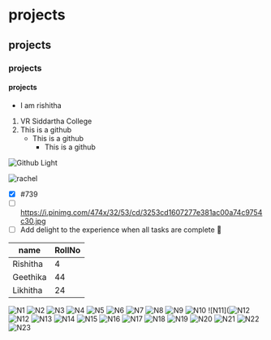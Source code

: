 # projects
## projects
### projects
#### projects
* I am rishitha
1. VR Siddartha College
1. This is a github
   * This is a github
     * This is a github

![Github Light](https://encrypted-tbn0.gstatic.com/images?q=tbn:ANd9GcRhvFZu8-OiiVR5YJRvOpKB8fQDaGqpN8uNB0FZfbsxtYIqKeSa8PhPqOWXwtlzux7_gXI&usqp=CAU)

![rachel](https://media.giphy.com/media/w5M9QgelugIJG/giphy.gif)
- [x] #739
- [ ] https://i.pinimg.com/474x/32/53/cd/3253cd1607277e381ac00a74c9754c30.jpg
- [ ] Add delight to the experience when all tasks are complete :tada:

name|RollNo
----|------
Rishitha|4
Geethika|44
Likhitha|24
![N1](https://user-images.githubusercontent.com/94949392/173862911-75f3e228-362f-478b-b07e-fd0f74edbc20.png)
![N2](https://user-images.githubusercontent.com/94949392/173864761-17ed792f-91a0-4a09-a95a-c869e19831ca.png)
![N3](https://user-images.githubusercontent.com/94949392/173864826-5ddda47a-57cc-4f71-b4c2-cdb1096b431d.png)
![N4](https://user-images.githubusercontent.com/94949392/173867922-b848a4dc-c99b-4388-89d3-376b673a0020.png)
![N5](https://user-images.githubusercontent.com/94949392/173868880-fe911319-47f2-4863-b179-ebeab5877716.png)
![N6](https://user-images.githubusercontent.com/94949392/173871562-02048746-408d-48e8-b1a7-20dae758af15.png)
![N7](https://user-images.githubusercontent.com/94949392/173875955-243201c6-9461-4b2d-9c30-c6efb0a35aa6.png)
![N8](https://user-images.githubusercontent.com/94949392/173877113-32f293e4-a768-4f12-aa16-2acf7ee53170.png)
![N9](https://user-images.githubusercontent.com/94949392/173878491-74a91600-f8d2-4afb-9c8c-f35f8c012702.png)
![N10](https://user-images.githubusercontent.com/94949392/173883815-a49cf57b-21ac-4d76-8250-d2557bd5847a.png)
![N11](![N12](https://user-images.githubusercontent.com/94949392/173885735-8c318cdb-2357-4016-a1c4-228351fe9ba9.png)
![N12](https://user-images.githubusercontent.com/94949392/173885780-cfab8feb-9a1a-4fc5-87c3-22d2503c6938.png)
![N13](https://user-images.githubusercontent.com/94949392/173886949-f473cb7d-d7c0-4568-b18e-dc57ecdd8527.png)
![N14](https://user-images.githubusercontent.com/94949392/173886979-8e586579-efa0-43f7-b40c-e92878837ff5.png)
![N15](https://user-images.githubusercontent.com/94949392/173893356-4cac22cc-6852-490d-b054-8656d42f9c62.png)
![N16](https://user-images.githubusercontent.com/94949392/173893855-2e96c9a8-f299-464d-b08f-544eb44d63c6.png)
![N17](https://user-images.githubusercontent.com/94949392/173895308-6c0a6edf-31ea-4aea-9eea-b660c271e24b.png)
![N18](https://user-images.githubusercontent.com/94949392/173895326-81143df7-80be-4336-b1ac-0ce1bfc05de5.png)
![N19](https://user-images.githubusercontent.com/94949392/176180196-df6a571f-1569-4ed6-875c-51bd822f9abb.png)
![N20](https://user-images.githubusercontent.com/94949392/176192166-fecb9ee1-a1e4-4be6-944b-dd9e881bce74.png)
![N21](https://user-images.githubusercontent.com/94949392/176195657-5ca8d36a-ed5a-4498-a957-56b648a77990.png)
![N22](https://user-images.githubusercontent.com/94949392/176196773-515c9bf7-e038-493c-86dd-95bff2c7b373.png)
![N23](https://user-images.githubusercontent.com/94949392/176197575-4f665cbf-a2ef-4be4-9e97-b8dd2ce947ef.png)

